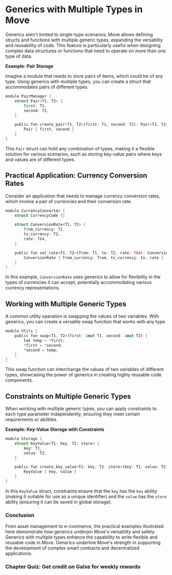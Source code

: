 # Generics with Multiple Types in Move

Generics aren't limited to single-type scenarios; Move allows defining structs and functions with multiple generic types, expanding the versatility and reusability of code. This feature is particularly useful when designing complex data structures or functions that need to operate on more than one type of data.

**Example: Pair Storage**

Imagine a module that needs to store pairs of items, which could be of any type. Using generics with multiple types, you can create a struct that accommodates pairs of different types.

```rust
module PairManager {
    struct Pair<T1, T2> {
        first: T1,
        second: T2,
    }

    public fun create_pair<T1, T2>(first: T1, second: T2): Pair<T1, T2> {
        Pair { first, second }
    }
}
```

This `Pair` struct can hold any combination of types, making it a flexible solution for various scenarios, such as storing key-value pairs where keys and values are of different types.

## Practical Application: Currency Conversion Rates

Consider an application that needs to manage currency conversion rates, which involve a pair of currencies and their conversion rate.

```rust
module CurrencyConverter {
    struct CurrencyCode {}

    struct ConversionRate<T1, T2> {
        from_currency: T1,
        to_currency: T2,
        rate: f64,
    }

    public fun set_rate<T1, T2>(from: T1, to: T2, rate: f64): ConversionRate<T1, T2> {
        ConversionRate { from_currency: from, to_currency: to, rate }
    }
}
```

In this example, `ConversionRate` uses generics to allow for flexibility in the types of currencies it can accept, potentially accommodating various currency representations.

## Working with Multiple Generic Types

A common utility operation is swapping the values of two variables. With generics, you can create a versatile swap function that works with any type.

```rust
module Utils {
    public fun swap<T1, T2>(first: &mut T1, second: &mut T2) {
        let temp = *first;
        *first = *second;
        *second = temp;
    }
}
```

This swap function can interchange the values of two variables of different types, showcasing the power of generics in creating highly reusable code components.

## Constraints on Multiple Generic Types

When working with multiple generic types, you can apply constraints to each type parameter independently, ensuring they meet certain requirements or abilities.

**Example: Key-Value Storage with Constraints**

```rust
module Storage {
    struct KeyValue<T1: key, T2: store> {
        key: T1,
        value: T2,
    }

    public fun create_key_value<T1: key, T2: store>(key: T1, value: T2): KeyValue<T1, T2> {
        KeyValue { key, value }
    }
}
```

In this `KeyValue` struct, constraints ensure that the `key` has the `key` ability (making it suitable for use as a unique identifier) and the `value` has the `store` ability (ensuring it can be saved in global storage).

### Conclusion

From asset management to e-commerce, the practical examples illustrated here demonstrate how generics underpin Move's versatility and safety. Generics with multiple types enhance the capability to write flexible and reusable code in Move. Generics underline Move's strength in supporting the development of complex smart contracts and decentralized applications.

### Chapter Quiz: Get credit on Galxe for weekly rewards

<iframe data-tally-src="https://tally.so/embed/w2ezrV?alignLeft=1&hideTitle=1&transparentBackground=1&dynamicHeight=1" loading="lazy" width="100%" height="415" frameborder="0" marginheight="0" marginwidth="0" title="Movement Hack Chapter 5 Quiz"></iframe><script>var d=document,w="https://tally.so/widgets/embed.js",v=function(){"undefined"!=typeof Tally?Tally.loadEmbeds():d.querySelectorAll("iframe[data-tally-src]:not([src])").forEach((function(e){e.src=e.dataset.tallySrc}))};if("undefined"!=typeof Tally)v();else if(d.querySelector('script[src="'+w+'"]')==null){var s=d.createElement("script");s.src=w,s.onload=v,s.onerror=v,d.body.appendChild(s);}</script>
